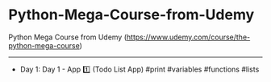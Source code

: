 # Python-Mega-Course-from-Udemy
Python Mega Course from Udemy (https://www.udemy.com/course/the-python-mega-course)
___

- Day 1: Day 1 -  App 1️⃣ (Todo List App)  #print #variables #functions #lists